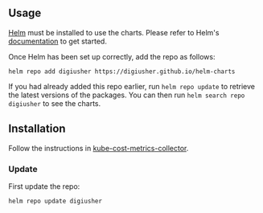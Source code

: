 ## Usage

[Helm](https://helm.sh) must be installed to use the charts.  Please refer to
Helm's [documentation](https://helm.sh/docs) to get started.

Once Helm has been set up correctly, add the repo as follows:

```
helm repo add digiusher https://digiusher.github.io/helm-charts
```

If you had already added this repo earlier, run `helm repo update` to retrieve
the latest versions of the packages.  You can then run `helm search repo
digiusher` to see the charts.

## Installation

Follow the instructions in [kube-cost-metrics-collector](./charts/kube-cost-metrics-collector/README.md).

### Update

First update the repo:

```
helm repo update digiusher
```
